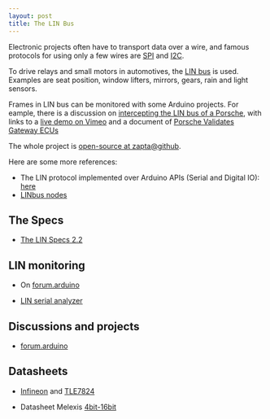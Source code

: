 ```yaml
---
layout: post
title: The LIN Bus
---
```

Electronic projects often have to transport data over a wire, and famous protocols for using only a few wires are [SPI](http://en.wikipedia.org/wiki/Serial_Peripheral_Interface_Bus) and [I2C](http://en.wikipedia.org/wiki/I%C2%B2C).

To drive relays and small motors in automotives, the [LIN bus](http://en.wikipedia.org/wiki/Lin_bus) is used. Examples are seat position, window lifters, mirrors, gears, rain and light sensors.

Frames in LIN bus can be monitored with some Arduino projects. For eample, there is a discussion on [intercepting the LIN bus of a Porsche](http://www.planet-9.com/981-cayman-boxster-electronics/92254-video-arduino-intercepting-981-lin-bus-signals.html), with links to a [live demo on Vimeo](http://vimeo.com/84498522) and a document of [Porsche Validates Gateway ECUs](http://vector.com/portal/medien/cmc/press/PND/CANoe_Porsche_PETRA_ATZ_201011_PressArticle_EN.pdf)

The whole project is [open-source at zapta@github](https://github.com/zapta/linbus).

Here are some more references:

* The LIN protocol implemented over Arduino APIs (Serial and Digital IO): [here](https://github.com/gandrewstone/LIN)
* [LINbus nodes](https://github.com/John-Titor/LIN_Nodes)


## The Specs

* [The LIN Specs 2.2](http://www.cs-group.de/fileadmin/media/Documents/LIN_Specification_Package_2.2A.pdf)

## LIN monitoring

* On [forum.arduino](http://forum.arduino.cc/index.php/topic,139256.0.html)

* [LIN serial analyzer](http://www.microchip.com/Developmenttools/ProductDetails.aspx?PartNO=APGDT001)

## Discussions and projects

* [forum.arduino](http://forum.arduino.cc/index.php?PHPSESSID=odhva4beg6uijpct47fufdc566&topic=208102.0)

## Datasheets

* [Infineon](http://www.infineon.com/dgdl/TLE7259-3_DS_rev10.pdf) and [TLE7824](http://www.keil.com/dd/docs/datashts/infineon/tle7824_ds.pdf)

* Datasheet Melexis [4bit-16bit](http://melexis.com/Microcontrollers/4bit-16bit-Dual-Task/MLX80105-773.aspx)


